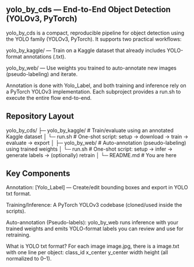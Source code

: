 ## yolo_by_cds — End-to-End Object Detection (YOLOv3, PyTorch)

yolo_by_cds is a compact, reproducible pipeline for object detection using the YOLO family (YOLOv3, PyTorch).
It supports two practical workflows:

yolo_by_kaggle/ — Train on a Kaggle dataset that already includes YOLO-format annotations (.txt).

yolo_by_web/ — Use weights you trained to auto-annotate new images (pseudo-labeling) and iterate.

Annotation is done with Yolo_Label, and both training and inference rely on a PyTorch YOLOv3 implementation.
Each subproject provides a run.sh to execute the entire flow end-to-end.

## Repository Layout

yolo_by_cds/
├─ yolo_by_kaggle/        # Train/evaluate using an annotated Kaggle dataset
│  └─ run.sh              # One-shot script: setup → download → train → evaluate → export
│
├─ yolo_by_web/           # Auto-annotation (pseudo-labeling) using trained weights
│  └─ run.sh              # One-shot script: setup → infer → generate labels → (optionally) retrain
│
└─ README.md              # You are here

## Key Components

Annotation: [Yolo_Label] — Create/edit bounding boxes and export in YOLO txt format.

Training/Inference: A PyTorch YOLOv3 codebase (cloned/used inside the scripts).

Auto-annotation (Pseudo-labels): yolo_by_web runs inference with your trained weights and emits YOLO-format labels you can review and use for retraining.

What is YOLO txt format?
For each image image.jpg, there is a image.txt with one line per object:
class_id x_center y_center width height (all normalized to 0–1).
